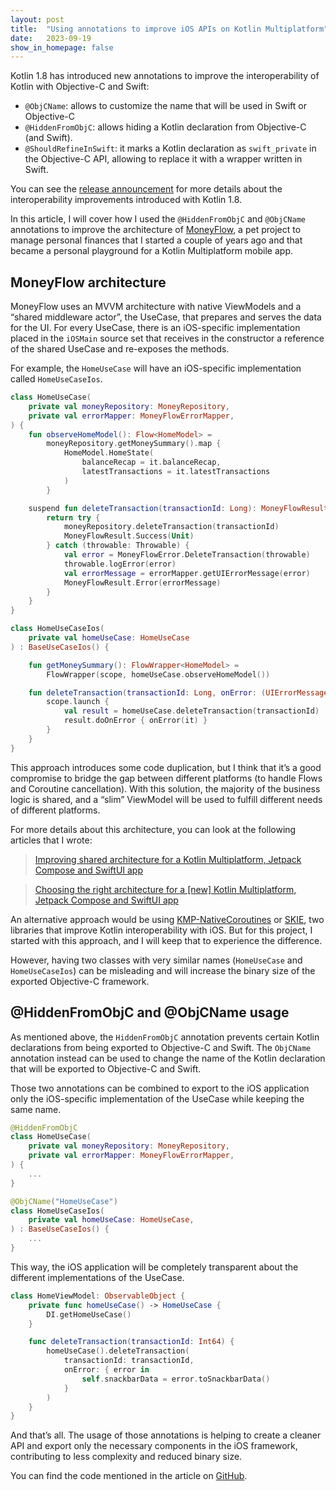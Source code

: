 ```yaml
---
layout: post
title:  "Using annotations to improve iOS APIs on Kotlin Multiplatform"
date:   2023-09-19
show_in_homepage: false
---
```


Kotlin 1.8 has introduced new annotations to improve the interoperability of Kotlin with Objective-C and Swift:

- `@ObjCName`: allows to customize the name that will be used in Swift or Objective-C
-  `@HiddenFromObjC`: allows hiding a Kotlin declaration from Objective-C (and Swift).
-  `@ShouldRefineInSwift`: it marks a Kotlin declaration as `swift_private` in the Objective-C API, allowing to replace it with a wrapper written in Swift.

You can see the [release announcement](https://kotlinlang.org/docs/whatsnew18.html#improved-objective-c-swift-interoperability) for more details about the interoperability improvements introduced with Kotlin 1.8.

In this article, I will cover how I used the `@HiddenFromObjC` and `@ObjCName` annotations to improve the architecture of [MoneyFlow](https://github.com/prof18/MoneyFlow), a pet project to manage personal finances that I started a couple of years ago and that became a personal playground for a Kotlin Multiplatform mobile app.

## MoneyFlow architecture

MoneyFlow uses an MVVM architecture with native ViewModels and a “shared middleware actor”, the UseCase, that prepares and serves the data for the UI. For every UseCase, there is an iOS-specific implementation placed in the `iOSMain` source set that receives in the constructor a reference of the shared UseCase and re-exposes the methods.

For example, the `HomeUseCase` will have an iOS-specific implementation called `HomeUseCaseIos`.

```kotlin
class HomeUseCase(
    private val moneyRepository: MoneyRepository,
    private val errorMapper: MoneyFlowErrorMapper,
) {
    fun observeHomeModel(): Flow<HomeModel> =
        moneyRepository.getMoneySummary().map {
            HomeModel.HomeState(
                balanceRecap = it.balanceRecap,
                latestTransactions = it.latestTransactions
            )
        }

    suspend fun deleteTransaction(transactionId: Long): MoneyFlowResult<Unit> {
        return try {
            moneyRepository.deleteTransaction(transactionId)
            MoneyFlowResult.Success(Unit)
        } catch (throwable: Throwable) {
            val error = MoneyFlowError.DeleteTransaction(throwable)
            throwable.logError(error)
            val errorMessage = errorMapper.getUIErrorMessage(error)
            MoneyFlowResult.Error(errorMessage)
        }
    }
}
```


```kotlin
class HomeUseCaseIos(
    private val homeUseCase: HomeUseCase
) : BaseUseCaseIos() {

    fun getMoneySummary(): FlowWrapper<HomeModel> =
        FlowWrapper(scope, homeUseCase.observeHomeModel())

    fun deleteTransaction(transactionId: Long, onError: (UIErrorMessage) -> Unit) {
        scope.launch {
            val result = homeUseCase.deleteTransaction(transactionId)
            result.doOnError { onError(it) }
        }
    }
}
```

This approach introduces some code duplication, but I think that it’s a good compromise to bridge the gap between different platforms (to handle Flows and Coroutine cancellation). With this solution, the majority of the business logic is shared, and a “slim” ViewModel will be used to fulfill different needs of different platforms.

For more details about this architecture, you can look at the following articles that I wrote: 

> [Improving shared architecture for a Kotlin Multiplatform, Jetpack Compose and SwiftUI app](https://www.marcogomiero.com/posts/2022/improved-kmm-shared-app-arch/)


> [Choosing the right architecture for a [new] Kotlin Multiplatform, Jetpack Compose and SwiftUI app](https://www.marcogomiero.com/posts/2020/kmm-shared-app-architecture/)


An alternative approach would be using [KMP-NativeCoroutines](https://github.com/rickclephas/KMP-NativeCoroutines) or [SKIE](https://github.com/touchlab/SKIE), two libraries that improve Kotlin interoperability with iOS. But for this project, I started with this approach, and I will keep that to experience the difference. 

However, having two classes with very similar names (`HomeUseCase` and `HomeUseCaseIos`) can be misleading and will increase the binary size of the exported Objective-C framework.

## @HiddenFromObjC and @ObjCName usage

As mentioned above, the `HiddenFromObjC` annotation prevents certain Kotlin declarations from being exported to Objective-C and Swift. The `ObjCName` annotation instead can be used to change the name of the Kotlin declaration that will be exported to Objective-C and Swift.

Those two annotations can be combined to export to the iOS application only the iOS-specific implementation of the UseCase while keeping the same name.

```kotlin
@HiddenFromObjC
class HomeUseCase(
    private val moneyRepository: MoneyRepository,
    private val errorMapper: MoneyFlowErrorMapper,
) {
	...
}
```

```kotlin
@ObjCName("HomeUseCase")
class HomeUseCaseIos(
    private val homeUseCase: HomeUseCase,
) : BaseUseCaseIos() {
	...
}
```

This way, the iOS application will be completely transparent about the different implementations of the UseCase.

```swift
class HomeViewModel: ObservableObject {    
    private func homeUseCase() -> HomeUseCase {
        DI.getHomeUseCase()
    }

    func deleteTransaction(transactionId: Int64) {
        homeUseCase().deleteTransaction(
            transactionId: transactionId,
            onError: { error in
                self.snackbarData = error.toSnackbarData()
            }
        )
    }
}
```

And that’s all. The usage of those annotations is helping to create a cleaner API and export only the necessary components in the iOS framework, contributing to less complexity and reduced binary size.

You can find the code mentioned in the article on [GitHub](https://github.com/prof18/MoneyFlow).
